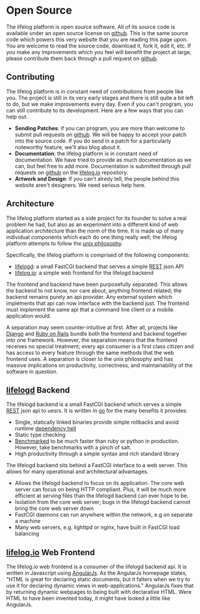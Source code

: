 Open Source
================================================================================
The lifelog platform is open source software. All of its source code is
available under an open source license on [github][1]. This is the same source
code which powers this very website that you are reading this page upon. You are
welcome to read the source code, download it, fork it, edit it, etc. If you make
any improvements which you feel will benefit the project at large, please
contribute them back through a pull request on [github][1].

Contributing
--------------------------------------------------------------------------------
The lifelog platform is in constant need of contributions from people like you.
The project is still in its very early stages and there is still quite a bit
left to do, but we make improvements every day. Even if you can't program, you
can still contribute to its development. Here are a few ways that you can help
out.

- **Sending Patches**: if you can program, you are more than welcome to submit
pull requests on [github][1]. We will be happy to accept your patch into the
source code. If you do send in a patch for a particularly noteworthy feature,
we'll also blog about it.
- **Documentation**: the lifelog platform is in constant need of documentation.
We have tried to provide as much documentation as we can, but feel free to add
more. Documentation is submitted through pull requests on [github][1] on the
[lifelog.io][3] repository.
- **Artwork and Design**: if you can't alredy tell, the people behind this website aren't
designers. We need serious help here.

Architecture
--------------------------------------------------------------------------------
The lifelog platform started as a side project for its founder to solve a real
problem he had, but also as an experiment into a different kind of web
application architecture than the norm of the time. It is made up of many
individual components which each do one thing really well; the lifelog platform
attempts to follow the
[unix philosophy](http://en.wikipedia.org/wiki/Unix_philosophy).

Specifically, the lifelog platform is comprised of the following components:

- [lifelogd][2]: a small FastCGI backend that serves a simple [REST][4] json API
- [lifelog.io][3]: a simple web frontend for the lifelogd backend

The frontend and backend have been purposefully separated. This allows the
backend to not know, nor care about, anything frontend related; the backend
remains purely an api provider. Any external system which implements that api
can now interface with the backend just. The frontend must implement the same
api that a command line client or a mobile application would.

A separation may seem counter-intuitive at first. After all, projects like
[Django](https://www.djangoproject.com) and
[Ruby on Rails](http://www.rubyonrails.org) bundle both the frontend and backend
together into one framework. However, the separation means that the frontend
receives no special treatment; every api consumer is a first class citizen and
has access to every feature through the same methods that the web frontend uses.
A separation is closer to the unix philosophy and has massive implications on
productivity, correctness, and maintainability of the software in question.

[lifelogd][2] Backend
--------------------------------------------------------------------------------
The lifelogd backend is a small FastCGI backend which serves a simple [REST][4]
json api to uesrs. It is written in [go](http://www.golang.org) for the many
benefits it provides:

- Single, statically linked binaries provide simple rollbacks and avoid runtime
[dependency hell](http://en.wikipedia.org/wiki/Dependency_hell)
- Static type checking
- [Benchmarked](http://matt.aimonetti.net/posts/2013/06/23/using-go-vs-ruby-for-web-apis)
to be much faster than ruby or python in production. However, take benchmarks
with a pinch of salt.
- High productivity through a simple syntax and rich standard library

The lifelogd backend sits behind a FastCGI interface to a web server. This
allows for many operational and architectural advantages.

- Allows the lifelogd backend to focus on its application. The core web server
can focus on being HTTP compliant. Plus, it will be much more efficient at
serving files than the lifelogd backend can ever hope to be.
- Isolation from the core web server; bugs in the lifelogd backend cannot bring
the core web server down
- FastCGI daemons can run anywhere within the network, e.g on separate a machine
- Many web servers, e.g. lighttpd or nginx, have built in FastCGI load balancing

[lifelog.io][3] Web Frontend
--------------------------------------------------------------------------------
The lifelog.io web frontend is a consumer of the lifelogd backend api. It is
written in Javascript using [AngularJs](http://www.angularjs.org). As the
AngularJs homepage states, "HTML is great for declaring static documents, but it
falters when we try to use it for declaring dynamic views in web-applications."
AngularJs fixes that by returning dynamic webpages to being built with
declarative HTML. Were HTML to have been invented today, it might have looked a
little like AngularJs.

[1]: http://www.github.com/lifelog
[2]: http://www.github.com/lifelog/lifelogd
[3]: http://www.github.com/lifelog/lifelog.io
[4]: http://en.wikipedia.org/wiki/Representational_state_transfer
